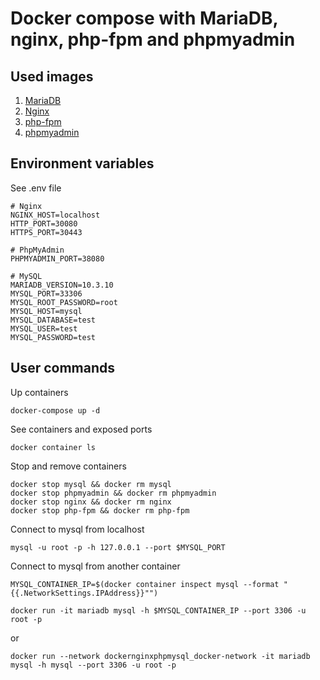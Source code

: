 # Docker compose with MariaDB, nginx, php-fpm and phpmyadmin

## Used images

1. [MariaDB](https://hub.docker.com/_/mariadb/)
2. [Nginx](https://hub.docker.com/_/nginx/)
3. [php-fpm](https://hub.docker.com/r/nanoninja/php-fpm/)
4. [phpmyadmin](https://hub.docker.com/r/phpmyadmin/phpmyadmin/)

## Environment variables

See .env file

```
# Nginx
NGINX_HOST=localhost
HTTP_PORT=30080
HTTPS_PORT=30443

# PhpMyAdmin
PHPMYADMIN_PORT=38080

# MySQL
MARIADB_VERSION=10.3.10
MYSQL_PORT=33306
MYSQL_ROOT_PASSWORD=root
MYSQL_HOST=mysql
MYSQL_DATABASE=test
MYSQL_USER=test
MYSQL_PASSWORD=test
```

## User commands

Up containers
```
docker-compose up -d
```

See containers and exposed ports

```
docker container ls
```

Stop and remove containers
```
docker stop mysql && docker rm mysql
docker stop phpmyadmin && docker rm phpmyadmin
docker stop nginx && docker rm nginx
docker stop php-fpm && docker rm php-fpm
```

Connect to mysql from localhost
```
mysql -u root -p -h 127.0.0.1 --port $MYSQL_PORT
```

Connect to mysql from another container
```
MYSQL_CONTAINER_IP=$(docker container inspect mysql --format "{{.NetworkSettings.IPAddress}}"")

docker run -it mariadb mysql -h $MYSQL_CONTAINER_IP --port 3306 -u root -p
```

  or

```
docker run --network dockernginxphpmysql_docker-network -it mariadb mysql -h mysql --port 3306 -u root -p
```